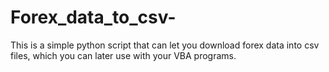 # Forex_data_to_csv-
This is a simple python script that can let you download forex data into csv files, which you can later use with your VBA programs.
